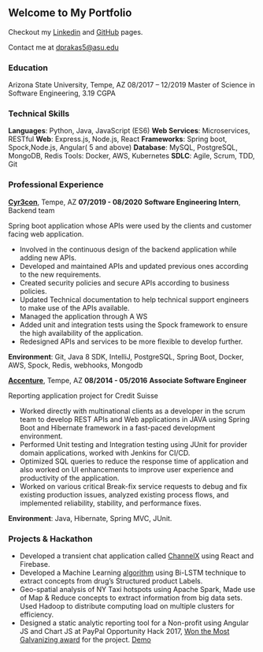 ## Welcome to My Portfolio

Checkout my [Linkedin](https://www.linkedin.com/in/darshanprakash) and [GitHub](https://www.github.com/darshanprakash) pages.

Contact me at [dprakas5@asu.edu](mailto:dprakas5@asu.edu)

### Education


Arizona State University, Tempe, AZ
08/2017 – 12/2019
Master of Science in Software Engineering, 3.19 CGPA


### Technical Skills


**Languages**: Python, Java, JavaScript (ES6)
**Web Services**: Microservices, RESTful
**Web**: Express.js, Node.js, React
**Frameworks**: Spring boot, Spock,Node.js, Angular( 5 and above)
**Database**: MySQL, PostgreSQL, MongoDB, Redis Tools​: Docker, AWS, Kubernetes
**SDLC**: Agile, Scrum, TDD, Git


### Professional Experience

[**Cyr3con**](https://www.cyr3con.ai), Tempe, AZ
**07/2019 - 08/2020**
**Software Engineering Intern**, Backend team

Spring boot application whose APIs were used by the clients and customer facing web application.
- Involved in the continuous design of the backend application while adding new APIs.
- Developed and maintained APIs and updated previous ones according to the new
requirements.
- Created security policies and secure APIs according to business policies.
- Updated Technical documentation to help technical support engineers to make use of the APIs available.
- Managed the application through A WS
- Added unit and integration tests using the Spock framework to ensure the high
availability of the application.
- Redesigned APIs and services to be more flexible to develop further.

**Environment**: Git, Java 8 SDK, IntelliJ, PostgreSQL, Spring Boot, Docker, AWS, Spock, Redis, webhooks, Mongodb



[**Accenture**](https://www.accenture.com), Tempe, AZ
**08/2014 - 05/2016**
**Associate Software Engineer**

Reporting application project for Credit Suisse
- Worked directly with multinational clients as a developer in the scrum team to develop REST APIs and Web applications in JAVA using Spring Boot and Hibernate framework in a fast-paced development environment.
- Performed Unit testing and Integration testing using JUnit for provider domain applications, worked with Jenkins for CI/CD.
- Optimized SQL queries to reduce the response time of application and also worked on UI enhancements to improve user experience and productivity of the application.
- Worked on various critical Break-fix service requests to debug and fix existing production issues, analyzed existing process flows, and implemented reliability, stability, and performance fixes.

**Environment**: Java, Hibernate, Spring MVC, JUnit.


### Projects & Hackathon


- Developed a transient chat application called [ChannelX](https://channelx-714c6.firebaseapp.com/) using React and Firebase. 
- Developed a Machine Learning [algorithm](https://github.com/MitaliK/DDI) using Bi-LSTM technique to extract concepts from drug’s Structured product Labels.
- Geo-spatial analysis of NY Taxi hotspots using Apache Spark, Made use of Map & Reduce concepts to extract information from big data sets. Used Hadoop to distribute computing load on multiple clusters for efficiency.
- Designed a static analytic reporting tool for a Non-profit using Angular JS and Chart JS at PayPal Opportunity Hack 2017, [Won the Most Galvanizing award](https://devpost.com/software/team-18-acee) for the project. [Demo](https://www.youtube.com/watch?v=KYlllJ-ucQE)

